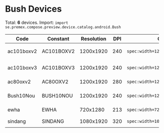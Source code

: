 # Bush Devices

Total: **6** devices. Import: `import se.premex.compose.preview.device.catalog.android.Bush`

| Code | Constant | Resolution | DPI | Compose Spec | Preview Usage |
|------|----------|------------|-----|-------------|---------------|
| ac101boxv2 | AC101BOXV2 | 1200x1920 | 240 | `spec:width=1200px,height=1920px,dpi=240` | `@Preview(device = Bush.AC101BOXV2)` |
| ac101boxv3 | AC101BOXV3 | 1200x1920 | 240 | `spec:width=1200px,height=1920px,dpi=240` | `@Preview(device = Bush.AC101BOXV3)` |
| ac80oxv2 | AC80OXV2 | 1200x1920 | 280 | `spec:width=1200px,height=1920px,dpi=280` | `@Preview(device = Bush.AC80OXV2)` |
| Bush10Nou | BUSH10NOU | 1200x1920 | 240 | `spec:width=1200px,height=1920px,dpi=240` | `@Preview(device = Bush.BUSH10NOU)` |
| ewha | EWHA | 720x1280 | 213 | `spec:width=720px,height=1280px,dpi=213` | `@Preview(device = Bush.EWHA)` |
| sindang | SINDANG | 1080x1920 | 320 | `spec:width=1080px,height=1920px,dpi=320` | `@Preview(device = Bush.SINDANG)` |

<!-- Generated automatically. Do not edit manually. -->
